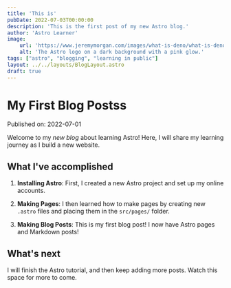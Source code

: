 ```yaml
---
title: 'This is'
pubDate: 2022-07-03T00:00:00
description: 'This is the first post of my new Astro blog.'
author: 'Astro Learner'
image:
    url: 'https://www.jeremymorgan.com/images/what-is-deno/what-is-deno-01.jpg'
    alt: 'The Astro logo on a dark background with a pink glow.'
tags: ["astro", "blogging", "learning in public"]
layout: ../../layouts/BlogLayout.astro
draft: true
---
```

# **My First Blog Postss**

Published on: 2022-07-01

Welcome to my _new blog_ about learning Astro! Here, I will share my learning journey as I build a new website.

## What I've accomplished

1. **Installing Astro**: First, I created a new Astro project and set up my online accounts.

2. **Making Pages**: I then learned how to make pages by creating new `.astro` files and placing them in the `src/pages/` folder.

3. **Making Blog Posts**: This is my first blog post! I now have Astro pages and Markdown posts!

## What's next

I will finish the Astro tutorial, and then keep adding more posts. Watch this space for more to come.